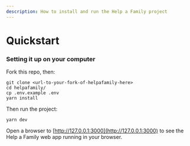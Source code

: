 ```yaml
---
description: How to install and run the Help a Family project
---
```


# Quickstart

### Setting it up on your computer

Fork this repo, then:

```text
git clone <url-to-your-fork-of-helpafamily-here>
cd helpafamily/
cp .env.example .env
yarn install
```

Then run the project:

```text
yarn dev
```

Open a browser to [http://127.0.0.1:3000](http://127.0.0.1:3000) to see the Help a Family web app running in your browser.
